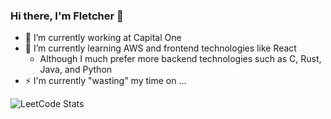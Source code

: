 ### Hi there, I'm Fletcher 👋

- 🔭 I’m currently working at Capital One
- 🌱 I’m currently learning AWS and frontend technologies like React
  - Although I much prefer more backend technologies such as C, Rust, Java, and Python
- ⚡ I'm currently "wasting" my time on ...

![LeetCode Stats](https://leetcard.jacoblin.cool/iPanja?theme=light&font=Cagliostro)
